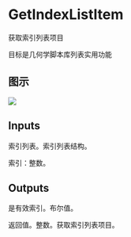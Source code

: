 # GetIndexListItem

获取索引列表项目

目标是几何学脚本库列表实用功能

## 图示

![]($-20221218-19110016.png)

## Inputs

索引列表。索引列表结构。

索引：整数。  

## Outputs

是有效索引。布尔值。

返回值。整数。获取索引列表项目。
